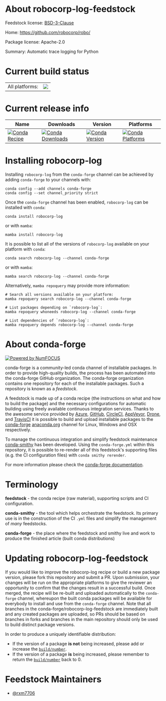 About robocorp-log-feedstock
============================

Feedstock license: [BSD-3-Clause](https://github.com/conda-forge/robocorp-log-feedstock/blob/main/LICENSE.txt)

Home: https://github.com/robocorp/robo/

Package license: Apache-2.0

Summary: Automatic trace logging for Python

Current build status
====================


<table><tr><td>All platforms:</td>
    <td>
      <a href="https://dev.azure.com/conda-forge/feedstock-builds/_build/latest?definitionId=20198&branchName=main">
        <img src="https://dev.azure.com/conda-forge/feedstock-builds/_apis/build/status/robocorp-log-feedstock?branchName=main">
      </a>
    </td>
  </tr>
</table>

Current release info
====================

| Name | Downloads | Version | Platforms |
| --- | --- | --- | --- |
| [![Conda Recipe](https://img.shields.io/badge/recipe-robocorp--log-green.svg)](https://anaconda.org/conda-forge/robocorp-log) | [![Conda Downloads](https://img.shields.io/conda/dn/conda-forge/robocorp-log.svg)](https://anaconda.org/conda-forge/robocorp-log) | [![Conda Version](https://img.shields.io/conda/vn/conda-forge/robocorp-log.svg)](https://anaconda.org/conda-forge/robocorp-log) | [![Conda Platforms](https://img.shields.io/conda/pn/conda-forge/robocorp-log.svg)](https://anaconda.org/conda-forge/robocorp-log) |

Installing robocorp-log
=======================

Installing `robocorp-log` from the `conda-forge` channel can be achieved by adding `conda-forge` to your channels with:

```
conda config --add channels conda-forge
conda config --set channel_priority strict
```

Once the `conda-forge` channel has been enabled, `robocorp-log` can be installed with `conda`:

```
conda install robocorp-log
```

or with `mamba`:

```
mamba install robocorp-log
```

It is possible to list all of the versions of `robocorp-log` available on your platform with `conda`:

```
conda search robocorp-log --channel conda-forge
```

or with `mamba`:

```
mamba search robocorp-log --channel conda-forge
```

Alternatively, `mamba repoquery` may provide more information:

```
# Search all versions available on your platform:
mamba repoquery search robocorp-log --channel conda-forge

# List packages depending on `robocorp-log`:
mamba repoquery whoneeds robocorp-log --channel conda-forge

# List dependencies of `robocorp-log`:
mamba repoquery depends robocorp-log --channel conda-forge
```


About conda-forge
=================

[![Powered by
NumFOCUS](https://img.shields.io/badge/powered%20by-NumFOCUS-orange.svg?style=flat&colorA=E1523D&colorB=007D8A)](https://numfocus.org)

conda-forge is a community-led conda channel of installable packages.
In order to provide high-quality builds, the process has been automated into the
conda-forge GitHub organization. The conda-forge organization contains one repository
for each of the installable packages. Such a repository is known as a *feedstock*.

A feedstock is made up of a conda recipe (the instructions on what and how to build
the package) and the necessary configurations for automatic building using freely
available continuous integration services. Thanks to the awesome service provided by
[Azure](https://azure.microsoft.com/en-us/services/devops/), [GitHub](https://github.com/),
[CircleCI](https://circleci.com/), [AppVeyor](https://www.appveyor.com/),
[Drone](https://cloud.drone.io/welcome), and [TravisCI](https://travis-ci.com/)
it is possible to build and upload installable packages to the
[conda-forge](https://anaconda.org/conda-forge) [anaconda.org](https://anaconda.org/)
channel for Linux, Windows and OSX respectively.

To manage the continuous integration and simplify feedstock maintenance
[conda-smithy](https://github.com/conda-forge/conda-smithy) has been developed.
Using the ``conda-forge.yml`` within this repository, it is possible to re-render all of
this feedstock's supporting files (e.g. the CI configuration files) with ``conda smithy rerender``.

For more information please check the [conda-forge documentation](https://conda-forge.org/docs/).

Terminology
===========

**feedstock** - the conda recipe (raw material), supporting scripts and CI configuration.

**conda-smithy** - the tool which helps orchestrate the feedstock.
                   Its primary use is in the construction of the CI ``.yml`` files
                   and simplify the management of *many* feedstocks.

**conda-forge** - the place where the feedstock and smithy live and work to
                  produce the finished article (built conda distributions)


Updating robocorp-log-feedstock
===============================

If you would like to improve the robocorp-log recipe or build a new
package version, please fork this repository and submit a PR. Upon submission,
your changes will be run on the appropriate platforms to give the reviewer an
opportunity to confirm that the changes result in a successful build. Once
merged, the recipe will be re-built and uploaded automatically to the
`conda-forge` channel, whereupon the built conda packages will be available for
everybody to install and use from the `conda-forge` channel.
Note that all branches in the conda-forge/robocorp-log-feedstock are
immediately built and any created packages are uploaded, so PRs should be based
on branches in forks and branches in the main repository should only be used to
build distinct package versions.

In order to produce a uniquely identifiable distribution:
 * If the version of a package **is not** being increased, please add or increase
   the [``build/number``](https://docs.conda.io/projects/conda-build/en/latest/resources/define-metadata.html#build-number-and-string).
 * If the version of a package **is** being increased, please remember to return
   the [``build/number``](https://docs.conda.io/projects/conda-build/en/latest/resources/define-metadata.html#build-number-and-string)
   back to 0.

Feedstock Maintainers
=====================

* [@rxm7706](https://github.com/rxm7706/)


<!-- dummy commit to enable rerendering -->

